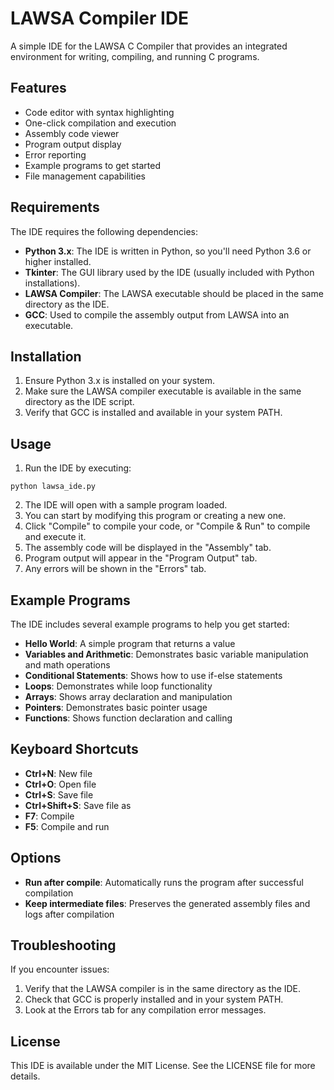 # LAWSA Compiler IDE

A simple IDE for the LAWSA C Compiler that provides an integrated environment for writing, compiling, and running C programs.

## Features

- Code editor with syntax highlighting
- One-click compilation and execution
- Assembly code viewer
- Program output display
- Error reporting
- Example programs to get started
- File management capabilities

## Requirements

The IDE requires the following dependencies:

- **Python 3.x**: The IDE is written in Python, so you'll need Python 3.6 or higher installed.
- **Tkinter**: The GUI library used by the IDE (usually included with Python installations).
- **LAWSA Compiler**: The LAWSA executable should be placed in the same directory as the IDE.
- **GCC**: Used to compile the assembly output from LAWSA into an executable.

## Installation

1. Ensure Python 3.x is installed on your system.
2. Make sure the LAWSA compiler executable is available in the same directory as the IDE script.
3. Verify that GCC is installed and available in your system PATH.

## Usage

1. Run the IDE by executing:

```
python lawsa_ide.py
```

2. The IDE will open with a sample program loaded.
3. You can start by modifying this program or creating a new one.
4. Click "Compile" to compile your code, or "Compile & Run" to compile and execute it.
5. The assembly code will be displayed in the "Assembly" tab.
6. Program output will appear in the "Program Output" tab.
7. Any errors will be shown in the "Errors" tab.

## Example Programs

The IDE includes several example programs to help you get started:

- **Hello World**: A simple program that returns a value
- **Variables and Arithmetic**: Demonstrates basic variable manipulation and math operations
- **Conditional Statements**: Shows how to use if-else statements
- **Loops**: Demonstrates while loop functionality
- **Arrays**: Shows array declaration and manipulation
- **Pointers**: Demonstrates basic pointer usage
- **Functions**: Shows function declaration and calling

## Keyboard Shortcuts

- **Ctrl+N**: New file
- **Ctrl+O**: Open file
- **Ctrl+S**: Save file
- **Ctrl+Shift+S**: Save file as
- **F7**: Compile
- **F5**: Compile and run

## Options

- **Run after compile**: Automatically runs the program after successful compilation
- **Keep intermediate files**: Preserves the generated assembly files and logs after compilation

## Troubleshooting

If you encounter issues:

1. Verify that the LAWSA compiler is in the same directory as the IDE.
2. Check that GCC is properly installed and in your system PATH.
3. Look at the Errors tab for any compilation error messages.

## License

This IDE is available under the MIT License. See the LICENSE file for more details. 